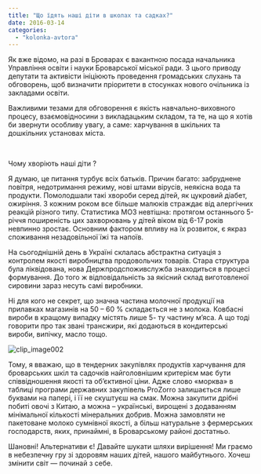 ```yaml
---
title: "Що їдять наші діти в школах та садках?"
date: 2016-03-14
categories: 
  - "kolonka-avtora"
---
```


Як вже відомо, на разі в Броварах є вакантною посада начальника Управління освіти і науки Броварської міської ради. З цього приводу депутати та активісти ініціюють проведення громадських слухань та обговорень, щоб визначити пріоритети в стосунках нового очільника із закладами освіти.

Важливими тезами для обговорення є якість навчально-виховного процесу, взаємовідносини з викладацьким складом, та те, на що я хотів би звернути особливу увагу, а саме: харчування в шкільних та дошкільних установах міста.

 

Чому хворіють наші діти ?

Я думаю, це питання турбує всіх батьків. Причин багато: забруднене повітря, недотримання режиму, нові штами вірусів, неякісна вода та продукти. Помолодшали такі хвороби серед дітей, як цукровий діабет, ожиріння. З кожним роком все більше малюків страждає від алергічних реакцій різного типу. Статистика МОЗ невтішна: протягом останнього 5-річчя поширеність цих захворювань у дітей віком від 6-17 років невпинно зростає. Основним фактором впливу на їх розвиток, є якраз споживання незадовільної їжі та напоїв.

На сьогоднішній день в Україні склалась абстрактна ситуація з контролем якості виробництва продовольчих товарів. Стара структура була ліквідована, нова Держпродспоживслужба знаходиться в процесі формування. До того ж відповідальність за якісний склад виготовленої сировини зараз несуть самі виробники.

Ні для кого не секрет, що значна частина молочної продукції на прилавках магазинів на 50 – 60 % складається не з молока. Ковбасні вироби в кращому випадку містять лише 5- ту частину м’яса. А що тоді говорити про так звані трансжири, які додаються в кондитерські вироби, випічку, масло тощо.

![clip_image002](https://mpz.brovary.org/wp-content/uploads/2016/03/clip_image002.jpg)

Тому, я вважаю, що в тендерних закупівлях продуктів харчування для броварських шкіл та садочків найголовнішим критерієм має бути співвідношення якості та об’єктивної ціни. Адже слово «морква» в таблиці програми державних закупівель ProZorro залишається лише буквами на папері, і її не скуштуєш на смак. Можна закупити дрібні побиті овочі з Китаю, а можна – українські, вирощені з додаванням мінімальної кількості мінеральних добрив. Можна замовляти не пакетоване молоко сумнівної якості, а більш натуральне з фермерських господарств, яких, принаймні, в Броварському районі достатньо.

Шановні! Альтернативи є! Давайте шукати шляхи вирішення! Ми граємо в небезпечну гру зі здоровям наших дітей, нашого майбутнього. Хочеш змінити світ — починай з себе.
